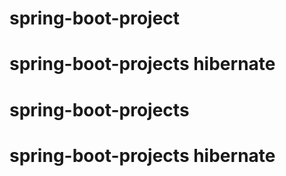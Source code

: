 # spring-boot-project
# spring-boot-projects hibernate 


# spring-boot-projects
# spring-boot-projects hibernate 

